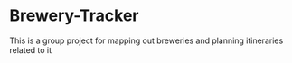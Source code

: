 # Brewery-Tracker
This is a group project for mapping out breweries and planning itineraries related to it
